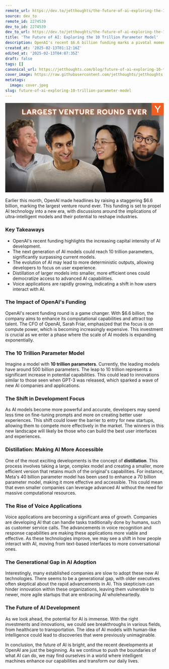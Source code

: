 ```yaml
---
remote_url: https://dev.to/jetthoughts/the-future-of-ai-exploring-the-10-trillion-parameter-model-4ihn
source: dev_to
remote_id: 2274539
dev_to_id: 2274539
dev_to_url: https://dev.to/jetthoughts/the-future-of-ai-exploring-the-10-trillion-parameter-model-4ihn
title: 'The Future of AI: Exploring the 10 Trillion Parameter Model'
description: OpenAI's recent $6.6 billion funding marks a pivotal moment in AI development. This article explores the implications of 10 trillion parameter models, the rise of voice applications, and the future of AI technology.
created_at: '2025-02-13T01:12:16Z'
edited_at: '2025-02-13T04:07:35Z'
draft: false
tags: []
canonical_url: https://jetthoughts.com/blog/future-of-ai-exploring-10-trillion-parameter-model/
cover_image: https://raw.githubusercontent.com/jetthoughts/jetthoughts.github.io/master/content/blog/future-of-ai-exploring-10-trillion-parameter-model/cover.jpeg
metatags:
  image: cover.jpeg
slug: future-of-ai-exploring-10-trillion-parameter-model
---
```

[![The Future of AI: Exploring the 10 Trillion Parameter Model](file_0.webp)](https://www.youtube.com/watch?v=lbJilIQhHko)

Earlier this month, OpenAI made headlines by raising a staggering $6.6 billion, marking the largest venture round ever. This funding is set to propel AI technology into a new era, with discussions around the implications of ultra-intelligent models and their potential to reshape industries.

### Key Takeaways

*   OpenAI's recent funding highlights the increasing capital intensity of AI development.
*   The next generation of AI models could reach 10 trillion parameters, significantly surpassing current models.
*   The evolution of AI may lead to more deterministic outputs, allowing developers to focus on user experience.
*   Distillation of larger models into smaller, more efficient ones could democratize access to advanced AI capabilities.
*   Voice applications are rapidly growing, indicating a shift in how users interact with AI.

### The Impact of OpenAI's Funding

OpenAI's recent funding round is a game changer. With $6.6 billion, the company aims to enhance its computational capabilities and attract top talent. The CFO of OpenAI, Sarah Friar, emphasized that the focus is on compute power, which is becoming increasingly expensive. This investment is crucial as we enter a phase where the scale of AI models is expanding exponentially.

### The 10 Trillion Parameter Model

Imagine a model with **10 trillion parameters**. Currently, the leading models have around 500 billion parameters. The leap to 10 trillion represents a significant increase in potential capabilities. This could lead to innovations similar to those seen when GPT-3 was released, which sparked a wave of new AI companies and applications.

### The Shift in Development Focus

As AI models become more powerful and accurate, developers may spend less time on fine-tuning prompts and more on creating better user experiences. This shift could lower the barrier to entry for new startups, allowing them to compete more effectively in the market. The winners in this new landscape will likely be those who can build the best user interfaces and experiences.

### Distillation: Making AI More Accessible

One of the most exciting developments is the concept of **distillation**. This process involves taking a large, complex model and creating a smaller, more efficient version that retains much of the original's capabilities. For instance, Meta's 40 billion parameter model has been used to enhance a 70 billion parameter model, making it more effective and accessible. This could mean that even smaller companies can leverage advanced AI without the need for massive computational resources.

### The Rise of Voice Applications

Voice applications are becoming a significant area of growth. Companies are developing AI that can handle tasks traditionally done by humans, such as customer service calls. The advancements in voice recognition and response capabilities are making these applications more viable and effective. As these technologies improve, we may see a shift in how people interact with AI, moving from text-based interfaces to more conversational ones.

### The Generational Gap in AI Adoption

Interestingly, many established companies are slow to adopt these new AI technologies. There seems to be a generational gap, with older executives often skeptical about the rapid advancements in AI. This skepticism can hinder innovation within these organizations, leaving them vulnerable to newer, more agile startups that are embracing AI wholeheartedly.

### The Future of AI Development

As we look ahead, the potential for AI is immense. With the right investments and innovations, we could see breakthroughs in various fields, from healthcare to transportation. The idea of AI models with human-like intelligence could lead to discoveries that were previously unimaginable.

In conclusion, the future of AI is bright, and the recent developments at OpenAI are just the beginning. As we continue to push the boundaries of what AI can do, we may find ourselves in a world where intelligent machines enhance our capabilities and transform our daily lives.